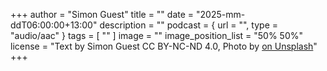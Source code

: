 +++
author = "Simon Guest"
title = ""
date = "2025-mm-ddT06:00:00+13:00"
description = ""
podcast = { url = "", type = "audio/aac" }
tags = [ "" ]
image = ""
image_position_list = "50% 50%"
license = "Text by Simon Guest CC BY-NC-ND 4.0, Photo by [ on Unsplash]()"
+++
